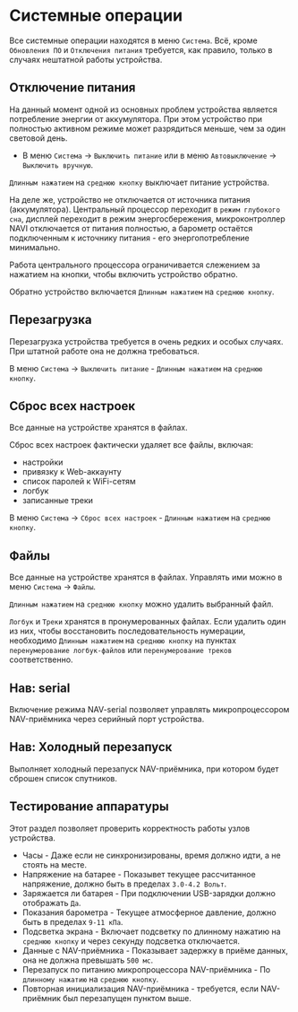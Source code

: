 # Системные операции

Все системные операции находятся в меню `Система`. Всё, кроме `Обновления ПО` и `Отключения питания` требуется, как правило, только в случаях нештатной работы устройства.


## Отключение питания

На данный момент одной из основных проблем устройства является потребление энергии от аккумулятора. При этом устройство при полностью активном режиме может разрядиться меньше, чем за один световой день.

* В меню `Система` -> `Выключить питание` или в меню `Автовыключение` -> `Выключить вручную`.

`Длинным нажатием` на `среднюю кнопку` выключает питание устройства.

На деле же, устройство не отключается от источника питания (аккумулятора). Центральный процессор переходит в `режим глубокого сна`, дисплей переходит в режим энергосбережения, микроконтроллер NAVI отключается от питания полностью, а барометр остаётся подключенным к источнику питания - его энергопотребление минимально.

Работа центрального процессора ограничивается слежением за нажатием на кнопки, чтобы включить устройство обратно.

Обратно устройство включается `Длинным нажатием` на `среднюю кнопку`.


## Перезагрузка

Перезагрузка устройства требуется в очень редких и особых случаях. При штатной работе она не должна требоваться.

В меню `Система` -> `Выключить питание` - `Длинным нажатием` на `среднюю кнопку`.


## Сброс всех настроек

Все данные на устройстве хранятся в файлах.

Сброс всех настроек фактически удаляет все файлы, включая:

* настройки
* привязку к Web-аккаунту
* список паролей к WiFi-сетям
* логбук
* записанные треки

В меню `Система` -> `Сброс всех настроек` - `Длинным нажатием` на `среднюю кнопку`.


## Файлы

Все данные на устройстве хранятся в файлах. Управлять ими можно в меню `Система` -> `Файлы`.

`Длинным нажатием` на `среднюю кнопку` можно удалить выбранный файл.

`Логбук` и `Треки` хранятся в пронумерованных файлах. Если удалить один из них, чтобы восстановить последовательность нумерации, необходимо `Длинным нажатием` на `среднюю кнопку` на пунктах `перенумерование логбук-файлов` или `перенумерование треков` соответственно.


## Нав: serial

Включение режима NAV-serial позволяет управлять микропроцессором NAV-приёмника через серийный порт устройства.


## Нав: Холодный перезапуск

Выполняет холодный перезапуск NAV-приёмника, при котором будет сброшен список спутников.


## Тестирование аппаратуры

Этот раздел позволяет проверить корректность работы узлов устройства.

* Часы - Даже если не синхронизированы, время должно идти, а не стоять на месте.
* Напряжение на батарее - Показывет текущее рассчитанное напряжение, должно быть в пределах `3.0-4.2 Вольт`.
* Заряжается ли батарея - При подключении USB-зарядки должно отображать `Да`.
* Показания барометра - Текущее атмосферное давление, должно быть в пределах `9-11 кПа`.
* Подсветка экрана - Включает подсветку по длинному нажатию на `среднюю кнопку` и через секунду подсветка отключается.
* Данные с NAV-приёмника - Показывает задержку в приёме данных, она не должна превышать `500 мс`.
* Перезапуск по питанию микропроцессора NAV-приёмника -  По `длинному нажатию` на `среднюю кнопку`.
* Повторная инициализация NAV-приёмника - требуется, если NAV-приёмник был перезапущен пунктом выше.


